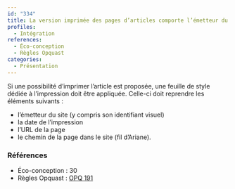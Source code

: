 ```yaml
---
id: "334"
title: La version imprimée des pages d’articles comporte l’émetteur du site (y compris son identifiant visuel), la date de l’impression, l’URL de la page et son fil d’Ariane.
profiles:
  - Intégration
references:
  - Éco-conception
  - Règles Opquast
categories:
  - Présentation
---
```


Si une possibilité d’imprimer l’article est proposée, une feuille de style dédiée à l’impression doit être appliquée. Celle-ci doit reprendre les éléments suivants :

* l’émetteur du site (y compris son identifiant visuel)
* la date de l’impression
* l’URL de la page
* le chemin de la page dans le site (fil d’Ariane).

### Références

* Éco-conception : 30
* Règles Opquast : [OPQ 191](https://checklists.opquast.com/fr/assurance-qualite-web/le-contenu-de-chaque-page-est-disponible-a-limpression-sans-blocs-de-navigation)
